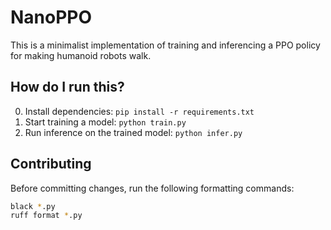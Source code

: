 # NanoPPO

This is a minimalist implementation of training and inferencing a PPO policy for making humanoid robots walk.

## How do I run this?

0. Install dependencies: `pip install -r requirements.txt`
1. Start training a model: `python train.py`
2. Run inference on the trained model: `python infer.py`

## Contributing

Before committing changes, run the following formatting commands:

```bash
black *.py
ruff format *.py
```
